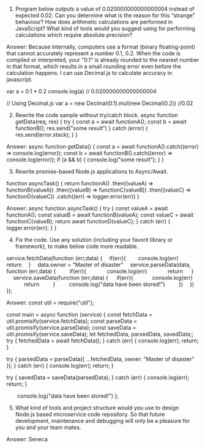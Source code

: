 1. Program below outputs a value of 0.020000000000000004 instead of expected 0.02. Can you determine what is the reason for this “strange” behaviour? How does arithmetic calculations are performed in JavaScript? What kind of tools would you suggest using for performing calculations which require absolute precision?

Answer: 
Because internally, computers use a format (binary floating-point) that cannot accurately represent a number 0.1, 0.2.
When the code is compiled or interpreted, your "0.1" is already rounded to the nearest number in that format, which results in a small rounding error even before the calculation happens.
I can use Decimal.js to calculate accuracy in javascript.

var a = 0.1 * 0.2
console.log(a) // 0.020000000000000004

// Using Decimal.js
var a = new Decimal(0.1).mul(new Decimal(0.2)) //0.02

2. Rewrite the code sample without try/catch block.
async function getData(req, res) {
  try {
    const a = await functionA();
    const b = await functionB();
    res.send("some result")
  } catch (error) {
    res.send(error.stack);
  }
}

Answer: 
async function getData() {
  const a = await functionA().catch((error) => console.log(error));
  const b = await functionB().catch((error) => console.log(error));
  if (a && b) {
    console.log("some result");
  }
}

3. Rewrite promise-based Node.js applications to Async/Await.

function asyncTask() {
	return functionA()
		.then((valueA) => functionB(valueA))
		.then((valueB) => functionC(valueB))
		.then((valueC) => functionD(valueC))
		.catch((err) => logger.error(err))
}

Answer: 
async function asyncTask() {
  try {
    const valueA = await functionA();
    const valueB = await functionB(valueA);
    const valueC = await functionC(valueB);
    return await functionD(valueC);
  } catch (err) {
    logger.error(err);
  }
}

4. Fix the code. Use any solution (including your favorit library or framework), to make below code more readable.

service.fetchData(function (err,data) {
 if(err){
  console.log(err)
  return
 }
 data.owner = "Master of disaster"
 service.parseData(data, function (err,data) {
   if(err){
     console.log(err)
     return
  }
  service.saveData(function (err,data) {
  if(err){
    console.log(err)
    return
   }
   console.log("data have been stored!")
   })
 })
});

Answer: 
const util = require("util");

const main = async function (service) {
  const fetchData = util.promisify(service.fetchData);
  const parseData = util.promisify(service.parseData);
  const saveData = util.promisify(service.saveData);
	let fetchedData, parsedData, savedData;;
  try {
    fetchedData = await fetchData();
  } catch (err) {
    console.log(err);
    return;
  }

  try {
    parsedData = parseData({ ...fetchedData, owner: "Master of disaster" });
  } catch (err) {
    console.log(err);
    return;
  }

  try {
    savedData = saveData(parsedData);
  } catch (err) {
    console.log(err);
    return;
  }

  console.log("data have been stored!")
};

5. What kind of tools and project structure would you use to design Node.js based microservice code repository. So that future development, maintenance and debugging will only be a pleasure for you and your team mates.

Answer: Seneca
